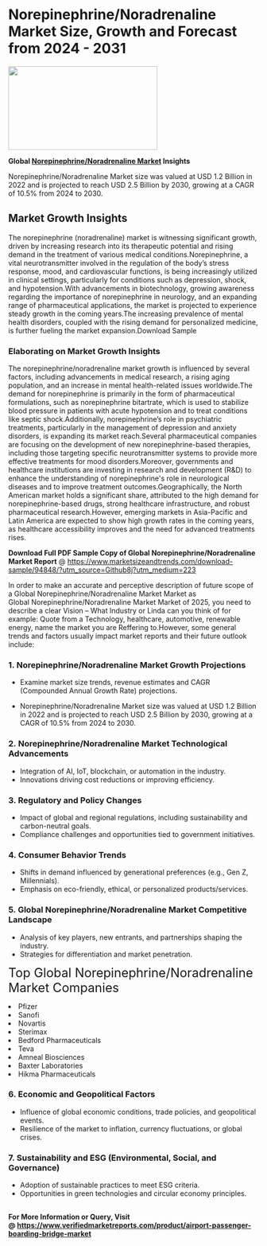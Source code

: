 <H1>Norepinephrine/Noradrenaline Market Size, Growth and Forecast from 2024 - 2031</H1><img class="aligncenter size-medium wp-image-584254" src="https://thirdeyenews.in/wp-content/uploads/2024/09/Global-Market-Research-300x168.jpeg" alt="" width="300" height="168" /><p><strong>Global&nbsp;<a href="https://www.marketsizeandtrends.com/download-sample/94848/?utm_source=Github8j?utm_medium=223">Norepinephrine/Noradrenaline Market</a> Insights</strong></p><p>Norepinephrine/Noradrenaline Market size was valued at USD 1.2 Billion in 2022 and is projected to reach USD 2.5 Billion by 2030, growing at a CAGR of 10.5% from 2024 to 2030.</p><p><h2>Market Growth Insights</h2> The norepinephrine (noradrenaline) market is witnessing significant growth, driven by increasing research into its therapeutic potential and rising demand in the treatment of various medical conditions.Norepinephrine, a vital neurotransmitter involved in the regulation of the body’s stress response, mood, and cardiovascular functions, is being increasingly utilized in clinical settings, particularly for conditions such as depression, shock, and hypotension.With advancements in biotechnology, growing awareness regarding the importance of norepinephrine in neurology, and an expanding range of pharmaceutical applications, the market is projected to experience steady growth in the coming years.The increasing prevalence of mental health disorders, coupled with the rising demand for personalized medicine, is further fueling the market expansion.Download Sample <h3>Elaborating on Market Growth Insights</h3> The norepinephrine/noradrenaline market growth is influenced by several factors, including advancements in medical research, a rising aging population, and an increase in mental health-related issues worldwide.The demand for norepinephrine is primarily in the form of pharmaceutical formulations, such as norepinephrine bitartrate, which is used to stabilize blood pressure in patients with acute hypotension and to treat conditions like septic shock.Additionally, norepinephrine’s role in psychiatric treatments, particularly in the management of depression and anxiety disorders, is expanding its market reach.Several pharmaceutical companies are focusing on the development of new norepinephrine-based therapies, including those targeting specific neurotransmitter systems to provide more effective treatments for mood disorders.Moreover, governments and healthcare institutions are investing in research and development (R&D) to enhance the understanding of norepinephrine's role in neurological diseases and to improve treatment outcomes.Geographically, the North American market holds a significant share, attributed to the high demand for norepinephrine-based drugs, strong healthcare infrastructure, and robust pharmaceutical research.However, emerging markets in Asia-Pacific and Latin America are expected to show high growth rates in the coming years, as healthcare accessibility improves and the need for advanced treatments rises.</p><p><span class=""><strong>Download Full PDF Sample Copy of Global Norepinephrine/Noradrenaline Market Report</strong> @ <a href="https://www.marketsizeandtrends.com/download-sample/94848/?utm_source=Github8j?utm_medium=223" target="_blank">https://www.marketsizeandtrends.com/download-sample/94848/?utm_source=Github8j?utm_medium=223</a></span></p><p>In order to make an accurate and perceptive description of future scope of a Global&nbsp;Norepinephrine/Noradrenaline Market Market as Global&nbsp;Norepinephrine/Noradrenaline Market Market of 2025, you need to describe a clear Vision &ndash; What Industry or Linda can you think of for example: Quote from a Technology, healthcare, automotive, renewable energy, name the market you are Reffering to.However, some general trends and factors usually impact market reports and their future outlook include:</p><h3>1.&nbsp;<strong>Norepinephrine/Noradrenaline Market Growth Projections</strong></h3><ul><li>Examine market size trends, revenue estimates and CAGR (Compounded Annual Growth Rate) projections.</li><li><p>Norepinephrine/Noradrenaline Market size was valued at USD 1.2 Billion in 2022 and is projected to reach USD 2.5 Billion by 2030, growing at a CAGR of 10.5% from 2024 to 2030.</p></li></ul><h3>2.&nbsp;<strong>Norepinephrine/Noradrenaline Market Technological Advancements</strong></h3><ul><li>Integration of AI, IoT, blockchain, or automation in the industry.</li><li>Innovations driving cost reductions or improving efficiency.</li></ul><h3>3.&nbsp;<strong>Regulatory and Policy Changes</strong></h3><ul><li>Impact of global and regional regulations, including sustainability and carbon-neutral goals.</li><li>Compliance challenges and opportunities tied to government initiatives.</li></ul><h3>4.&nbsp;<strong>Consumer Behavior Trends</strong></h3><ul><li>Shifts in demand influenced by generational preferences (e.g., Gen Z, Millennials).</li><li>Emphasis on eco-friendly, ethical, or personalized products/services.</li></ul><h3>5.&nbsp;<strong>Global Norepinephrine/Noradrenaline Market Competitive Landscape</strong></h3><ul><li>Analysis of key players, new entrants, and partnerships shaping the industry.</li><li>Strategies for differentiation and market penetration.</li></ul><p data-pm-slice="1 1 []"><span style="color: inherit; font-family: inherit; font-size: 25px;">Top Global Norepinephrine/Noradrenaline Market Companies</span></p><div class="" data-test-id=""><p><li>Pfizer</li><li> Sanofi</li><li> Novartis</li><li> Sterimax</li><li> Bedford Pharmaceuticals</li><li> Teva</li><li> Amneal Biosciences</li><li> Baxter Laboratories</li><li> Hikma Pharmaceuticals</li></p></div><h3>6.&nbsp;<strong>Economic and Geopolitical Factors</strong></h3><ul><li>Influence of global economic conditions, trade policies, and geopolitical events.</li><li>Resilience of the market to inflation, currency fluctuations, or global crises.</li></ul><h3>7.&nbsp;<strong>Sustainability and ESG (Environmental, Social, and Governance)</strong></h3><ul><li>Adoption of sustainable practices to meet ESG criteria.</li><li>Opportunities in green technologies and circular economy principles.</li></ul><h2><strong style="font-size: 14px;">For More Information or Query, Visit @&nbsp;</strong><a style="background-color: #ffffff; font-size: 14px;" href="https://www.marketsizeandtrends.com/report/norepinephrine-noradrenaline-market/" target="_blank">https://www.verifiedmarketreports.com/product/airport-passenger-boarding-bridge-market</a></h2>